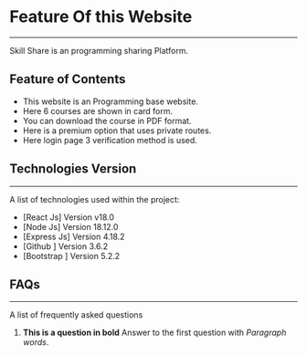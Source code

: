 # Feature Of this Website
***
Skill Share is an programming sharing Platform.  

## Feature of Contents
* This website is an Programming base website.
* Here 6 courses are shown in card form.
* You can download the course in PDF format.
* Here is a premium option that uses private routes.
* Here login page 3 verification method is used.

## Technologies Version
***
A list of technologies used within the project:
* [React Js] Version v18.0
* [Node Js] Version 18.12.0 
* [Express Js] Version 4.18.2
* [Github ] Version 3.6.2
* [Bootstrap ] Version 5.2.2

## FAQs
***
A list of frequently asked questions
1. **This is a question in bold**
Answer to the first question with _Paragraph words_. 

